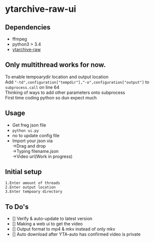 # ytarchive-raw-ui

## Dependencies

- ffmpeg
- python3 > 3.4
- [ytarchive-raw](https://github.com/lekoOwO/ytarchive-raw)

## Only multithread works for now.
To enable tempoarydir location and output location<br />
Add ```"-td",configuration["tempdir"],"-o",configuration["output"]``` to ```subprocess.call``` on line 64<br />
Thinking of ways to add other parameters onto subprocess<br />
First time coding python so dun expect much

## Usage
- Get freg json file
- `python ui.py`
- no to update config file
- Import your json via<br />
  ->Drag and drop<br />
  ->Typing filename.json<br />
  ->Video url(Work in progress)
  
## Initial setup
```
1.Enter amount of threads
2.Enter output location
3.Enter tempoary directory
```
## To Do's  
- [] Verify & auto-update to latest version
- [] Making a web ui to get the video
- [] Output format to mp4 & mkv instead of only mkv
- [] Auto download after YTA-auto has confirmed video is private
